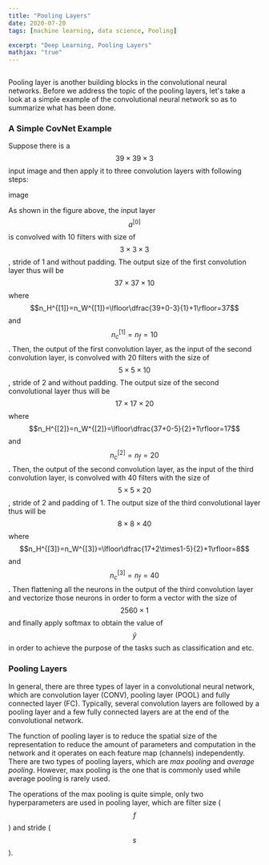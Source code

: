```yaml
---
title: "Pooling Layers"
date: 2020-07-20
tags: [machine learning, data science, Pooling]

excerpt: "Deep Learning, Pooling Layers"
mathjax: "true"
---
```


<img src="{{ site.url }}{{ site.baseurl }}/images/pooling/header_img.png" alt="">

Pooling layer is another building blocks in the convolutional neural networks. Before we address the topic of the pooling layers, let's take a look at a simple example of the convolutional neural network so as to summarize what has been done.

### A Simple CovNet Example
Suppose there is a $$39\times39\times3$$ input image and then apply it to three convolution layers with following steps:

image

As shown in the figure above, the input layer $$a^{[0]}$$ is convolved with 10 filters with size of $$3\times3\times3$$, stride of 1 and without padding. The output size of the first convolution layer thus will be $$37\times37\times10$$ where $$n_H^{[1]}=n_W^{[1]}=\lfloor\dfrac{39+0-3}{1}+1\rfloor=37$$ and $$n_c^{[1]}=n_f=10$$. Then, the output of the first convolution layer, as the input of the second convolution layer, is convolved with 20 filters with the size of $$5\times5\times10$$, stride of 2 and without padding. The output size of the second convolutional layer thus will be $$17\times17\times20$$ where $$n_H^{[2]}=n_W^{[2]}=\lfloor\dfrac{37+0-5}{2}+1\rfloor=17$$ and $$n_c^{[2]}=n_f=20$$. Then, the output of the second convolution layer, as the input of the third convolution layer, is convolved with 40 filters with the size of $$5\times5\times20$$, stride of 2 and padding of 1. The output size of the third convolutional layer thus will be $$8\times8\times40$$ where $$n_H^{[3]}=n_W^{[3]}=\lfloor\dfrac{17+2\times1-5}{2}+1\rfloor=8$$ and $$n_c^{[3]}=n_f=40$$. Then flattening all the neurons in the output of the third convolution layer and vectorize those neurons in order to form a vector with the size of $$2560\times1$$ and finally apply softmax to obtain the value of $$\hat{y}$$ in order to achieve the purpose of the tasks such as classification and etc.

### Pooling Layers
In general, there are three types of layer in a convolutional neural network, which are convolution layer (CONV), pooling layer (POOL) and fully connected layer (FC). Typically, several convolution layers are followed by a pooling layer and a few fully connected layers are at the end of the convolutional network.

The function of pooling layer is to reduce the spatial size of the representation to reduce the amount of parameters and computation in the network and it operates on each feature map (channels) independently. There are two types of pooling layers, which are *max pooling* and *average pooling*. However, max pooling is the one that is commonly used while average pooling is rarely used.

The operations of the max pooling is quite simple, only two hyperparameters are used in pooling layer, which are filter size ($$f$$) and stride ($$s$$).
